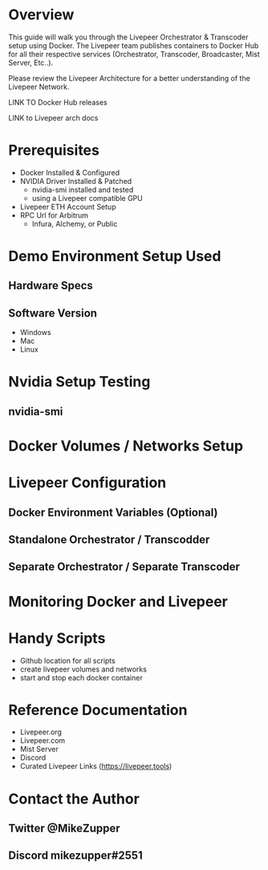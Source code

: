 # Overview

This guide will walk you through the Livepeer Orchestrator & Transcoder setup using Docker. The Livepeer team publishes containers to Docker Hub for all their respective services (Orchestrator, Transcoder, Broadcaster, Mist Server, Etc..).

Please review the Livepeer Architecture for a better understanding of the Livepeer Network.

LINK TO Docker Hub releases

LINK to Livepeer arch docs

# Prerequisites

- Docker Installed & Configured
- NVIDIA Driver Installed & Patched
  - nvidia-smi installed and tested
  - using a Livepeer compatible GPU
- Livepeer ETH Account Setup
- RPC Url for Arbitrum
  - Infura, Alchemy, or Public
# Demo Environment Setup Used
## Hardware Specs
## Software Version
  - Windows
  - Mac
  - Linux

# Nvidia Setup Testing

## nvidia-smi

# Docker Volumes / Networks Setup

# Livepeer Configuration

## Docker Environment Variables (Optional)

## Standalone Orchestrator / Transcodder

## Separate Orchestrator / Separate Transcoder

# Monitoring Docker and Livepeer

# Handy Scripts

- Github location for all scripts
- create livepeer volumes and networks
- start and stop each docker container

# Reference Documentation

- Livepeer.org
- Livepeer.com
- Mist Server
- Discord
- Curated Livepeer Links (https://livepeer.tools)

# Contact the Author

## Twitter @MikeZupper

## Discord mikezupper#2551

